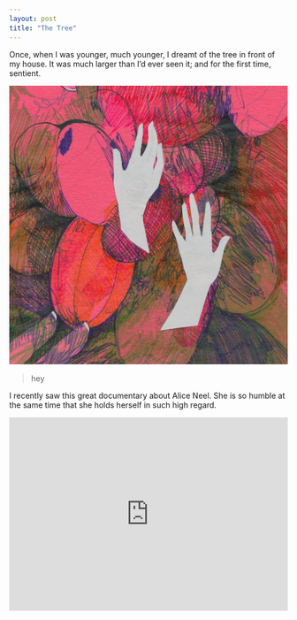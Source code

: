 ```yaml
---
layout: post
title: "The Tree"
---
```


Once, when I was younger, much younger, I dreamt of the tree in front of my house. It was much larger than I’d ever seen it; and for the first time, sentient.

 ![alysonscan 1](/assets/alysonscan%201.jpg)

   > hey

I recently saw this great documentary about Alice Neel. She is so humble at the same time that she holds herself in such high regard.



<iframe width="100%" height="350" src="https://www.youtube.com/embed/MQtSDLOg05c" frameborder="0" allow="accelerometer; autoplay; clipboard-write; encrypted-media; gyroscope; picture-in-picture" allowfullscreen></iframe>



